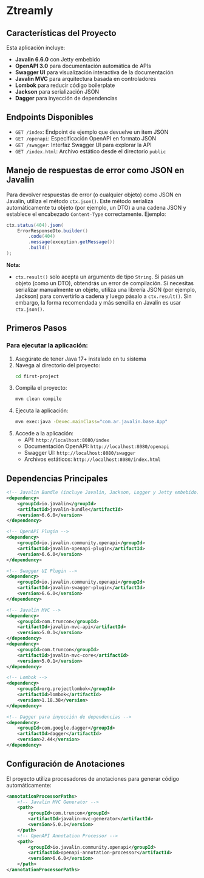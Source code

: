 # Ztreamly

## Características del Proyecto

Esta aplicación incluye:

- **Javalin 6.6.0** con Jetty embebido
- **OpenAPI 3.0** para documentación automática de APIs
- **Swagger UI** para visualización interactiva de la documentación
- **Javalin MVC** para arquitectura basada en controladores
- **Lombok** para reducir código boilerplate
- **Jackson** para serialización JSON
- **Dagger** para inyección de dependencias

## Endpoints Disponibles

- `GET /index`: Endpoint de ejemplo que devuelve un item JSON
- `GET /openapi`: Especificación OpenAPI en formato JSON
- `GET /swagger`: Interfaz Swagger UI para explorar la API
- `GET /index.html`: Archivo estático desde el directorio `public`

## Manejo de respuestas de error como JSON en Javalin

Para devolver respuestas de error (o cualquier objeto) como JSON en Javalin, utiliza el método `ctx.json()`. Este método serializa automáticamente tu objeto (por ejemplo, un DTO) a una cadena JSON y establece el encabezado `Content-Type` correctamente. Ejemplo:

```java
ctx.status(404).json(
    ErrorResponseDto.builder()
        .code(404)
        .message(exception.getMessage())
        .build()
);
```

**Nota:**
- `ctx.result()` solo acepta un argumento de tipo `String`. Si pasas un objeto (como un DTO), obtendrás un error de compilación. Si necesitas serializar manualmente un objeto, utiliza una librería JSON (por ejemplo, Jackson) para convertirlo a cadena y luego pásalo a `ctx.result()`. Sin embargo, la forma recomendada y más sencilla en Javalin es usar `ctx.json()`.

## Primeros Pasos

### Para ejecutar la aplicación:

1. Asegúrate de tener Java 17+ instalado en tu sistema
2. Navega al directorio del proyecto:
   ```bash
   cd first-project
   ```
3. Compila el proyecto:
   ```bash
   mvn clean compile
   ```
4. Ejecuta la aplicación:
   ```bash
   mvn exec:java -Dexec.mainClass="com.ar.javalin.base.App"
   ```
5. Accede a la aplicación:
   - API: `http://localhost:8080/index`
   - Documentación OpenAPI: `http://localhost:8080/openapi`
   - Swagger UI: `http://localhost:8080/swagger`
   - Archivos estáticos: `http://localhost:8080/index.html`

## Dependencias Principales

```xml
<!-- Javalin Bundle (incluye Javalin, Jackson, Logger y Jetty embebido) -->
<dependency>
    <groupId>io.javalin</groupId>
    <artifactId>javalin-bundle</artifactId>
    <version>6.6.0</version>
</dependency>

<!-- OpenAPI Plugin -->
<dependency>
    <groupId>io.javalin.community.openapi</groupId>
    <artifactId>javalin-openapi-plugin</artifactId>
    <version>6.6.0</version>
</dependency>

<!-- Swagger UI Plugin -->
<dependency>
    <groupId>io.javalin.community.openapi</groupId>
    <artifactId>javalin-swagger-plugin</artifactId>
    <version>6.6.0</version>
</dependency>

<!-- Javalin MVC -->
<dependency>
    <groupId>com.truncon</groupId>
    <artifactId>javalin-mvc-api</artifactId>
    <version>5.0.1</version>
</dependency>
<dependency>
    <groupId>com.truncon</groupId>
    <artifactId>javalin-mvc-core</artifactId>
    <version>5.0.1</version>
</dependency>

<!-- Lombok -->
<dependency>
    <groupId>org.projectlombok</groupId>
    <artifactId>lombok</artifactId>
    <version>1.18.38</version>
</dependency>

<!-- Dagger para inyección de dependencias -->
<dependency>
    <groupId>com.google.dagger</groupId>
    <artifactId>dagger</artifactId>
    <version>2.44</version>
</dependency>
```

## Configuración de Anotaciones

El proyecto utiliza procesadores de anotaciones para generar código automáticamente:

```xml
<annotationProcessorPaths>
    <!-- Javalin MVC Generator -->
    <path>
        <groupId>com.truncon</groupId>
        <artifactId>javalin-mvc-generator</artifactId>
        <version>5.0.1</version>
    </path>
    <!-- OpenAPI Annotation Processor -->
    <path>
        <groupId>io.javalin.community.openapi</groupId>
        <artifactId>openapi-annotation-processor</artifactId>
        <version>6.6.0</version>
    </path>
</annotationProcessorPaths>
```
